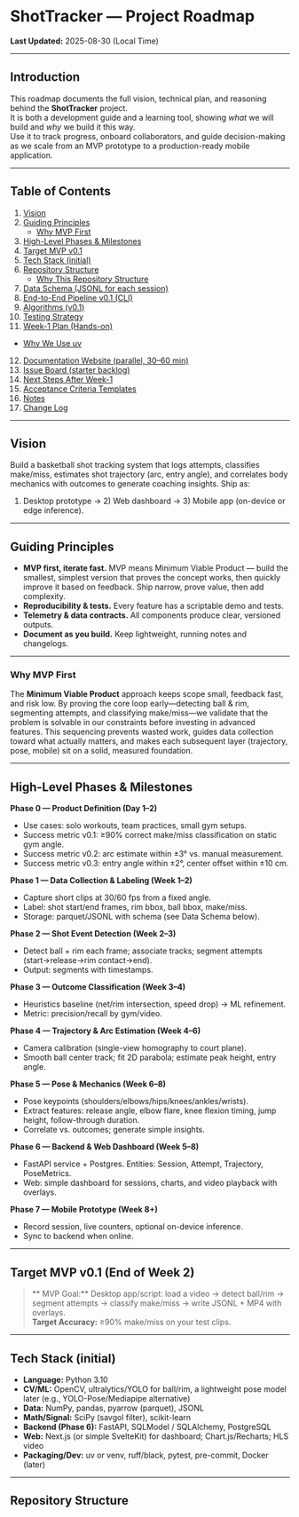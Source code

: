 # ShotTracker — Project Roadmap

**Last Updated:** 2025-08-30 (Local Time)

---

## Introduction

This roadmap documents the full vision, technical plan, and reasoning behind the **ShotTracker** project.  
It is both a development guide and a learning tool, showing _what_ we will build and _why_ we build it this way.  
Use it to track progress, onboard collaborators, and guide decision-making as we scale from an MVP prototype to a production-ready mobile application.

---

## Table of Contents

1. [ Vision](#vision)
2. [ Guiding Principles](#guiding-principles)
   - [ Why MVP First](#why-mvp-first)
3. [ High-Level Phases & Milestones](#high-level-phases--milestones)
4. [ Target MVP v0.1](#target-mvp-v01-end-of-week-2)
5. [ Tech Stack (initial)](#tech-stack-initial)
6. [ Repository Structure](#repository-structure)
   - [ Why This Repository Structure](#why-this-repository-structure)
7. [ Data Schema (JSONL for each session)](#data-schema-jsonl-for-each-session)
8. [ End-to-End Pipeline v0.1 (CLI)](#end-to-end-pipeline-v01-cli)
9. [ Algorithms (v0.1)](#algorithms-v01)
10. [ Testing Strategy](#testing-strategy)
11. [ Week-1 Plan (Hands-on)](#week-1-plan-hands-on)

- [ Why We Use uv](#why-we-use-uv)

12. [ Documentation Website (parallel, 30–60 min)](#documentation-website-parallel-30–60-min)
13. [ Issue Board (starter backlog)](#issue-board-starter-backlog)
14. [ Next Steps After Week-1](#next-steps-after-week-1)
15. [ Acceptance Criteria Templates](#acceptance-criteria-templates)
16. [ Notes](#notes)
17. [ Change Log](#change-log)

---

## Vision

Build a basketball shot tracking system that logs attempts, classifies make/miss, estimates shot trajectory (arc, entry angle), and correlates body mechanics with outcomes to generate coaching insights. Ship as:

1. Desktop prototype → 2) Web dashboard → 3) Mobile app (on-device or edge inference).

---

## Guiding Principles

- **MVP first, iterate fast.** MVP means Minimum Viable Product — build the smallest, simplest version that proves the concept works, then quickly improve it based on feedback. Ship narrow, prove value, then add complexity.
- **Reproducibility & tests.** Every feature has a scriptable demo and tests.
- **Telemetry & data contracts.** All components produce clear, versioned outputs.
- **Document as you build.** Keep lightweight, running notes and changelogs.

---

### Why MVP First

The **Minimum Viable Product** approach keeps scope small, feedback fast, and risk low. By proving the core loop early—detecting ball & rim, segmenting attempts, and classifying make/miss—we validate that the problem is solvable in our constraints before investing in advanced features. This sequencing prevents wasted work, guides data collection toward what actually matters, and makes each subsequent layer (trajectory, pose, mobile) sit on a solid, measured foundation.

---

## High-Level Phases & Milestones

**Phase 0 — Product Definition (Day 1–2)**

- Use cases: solo workouts, team practices, small gym setups.
- Success metric v0.1: ≥90% correct make/miss classification on static gym angle.
- Success metric v0.2: arc estimate within ±3° vs. manual measurement.
- Success metric v0.3: entry angle within ±2°, center offset within ±10 cm.

**Phase 1 — Data Collection & Labeling (Week 1–2)**

- Capture short clips at 30/60 fps from a fixed angle.
- Label: shot start/end frames, rim bbox, ball bbox, make/miss.
- Storage: parquet/JSONL with schema (see Data Schema below).

**Phase 2 — Shot Event Detection (Week 2–3)**

- Detect ball + rim each frame; associate tracks; segment attempts (start→release→rim contact→end).
- Output: segments with timestamps.

**Phase 3 — Outcome Classification (Week 3–4)**

- Heuristics baseline (net/rim intersection, speed drop) → ML refinement.
- Metric: precision/recall by gym/video.

**Phase 4 — Trajectory & Arc Estimation (Week 4–6)**

- Camera calibration (single-view homography to court plane).
- Smooth ball center track; fit 2D parabola; estimate peak height, entry angle.

**Phase 5 — Pose & Mechanics (Week 6–8)**

- Pose keypoints (shoulders/elbows/hips/knees/ankles/wrists).
- Extract features: release angle, elbow flare, knee flexion timing, jump height, follow-through duration.
- Correlate vs. outcomes; generate simple insights.

**Phase 6 — Backend & Web Dashboard (Week 5–8)**

- FastAPI service + Postgres. Entities: Session, Attempt, Trajectory, PoseMetrics.
- Web: simple dashboard for sessions, charts, and video playback with overlays.

**Phase 7 — Mobile Prototype (Week 8+)**

- Record session, live counters, optional on-device inference.
- Sync to backend when online.

---

## Target MVP v0.1 (End of Week 2)

> ** MVP Goal:** Desktop app/script: load a video → detect ball/rim → segment attempts → classify make/miss → write JSONL + MP4 with overlays.  
> **Target Accuracy:** ≥90% make/miss on your test clips.

---

## Tech Stack (initial)

- **Language:** Python 3.10
- **CV/ML:** OpenCV, ultralytics/YOLO for ball/rim, a lightweight pose model later (e.g., YOLO-Pose/Mediapipe alternative)
- **Data:** NumPy, pandas, pyarrow (parquet), JSONL
- **Math/Signal:** SciPy (savgol filter), scikit-learn
- **Backend (Phase 6):** FastAPI, SQLModel / SQLAlchemy, PostgreSQL
- **Web:** Next.js (or simple SvelteKit) for dashboard; Chart.js/Recharts; HLS video
- **Packaging/Dev:** uv or venv, ruff/black, pytest, pre-commit, Docker (later)

---

## Repository Structure
